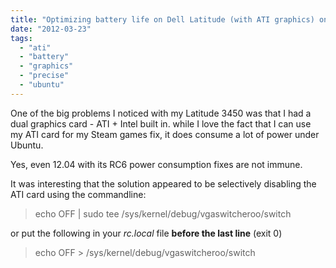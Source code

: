 ```yaml
---
title: "Optimizing battery life on Dell Latitude (with ATI graphics) on Ubuntu 12.04"
date: "2012-03-23"
tags: 
  - "ati"
  - "battery"
  - "graphics"
  - "precise"
  - "ubuntu"
---
```


One of the big problems I noticed with my Latitude 3450 was that I had a dual graphics card - ATI + Intel built in. while I love the fact that I can use my ATI card for my Steam games fix, it does consume a lot of power under Ubuntu.

Yes, even 12.04 with its RC6 power consumption fixes are not immune.

It was interesting that the solution appeared to be selectively disabling the ATI card using the commandline:

> echo OFF | sudo tee /sys/kernel/debug/vgaswitcheroo/switch

or put the following in your _rc.local_ file **before the last line** (exit 0)

> echo OFF > /sys/kernel/debug/vgaswitcheroo/switch
